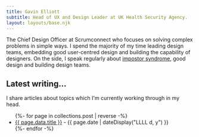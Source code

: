 ```yaml
---
title: Gavin Elliott
subtitle: Head of UX and Design Leader at UK Health Security Agency.
layout: layouts/base.njk
---
```


<div class="intro">
The <span class="intro-highlight">Chief Design Officer</span> at <span class="intro-highlight">Scrumconnect</span> who focuses on solving complex problems in simple ways. I spend the majority of my time <span class="intro-highlight">leading design teams</span>, <span class="intro-highlight">embedding good user-centred design</span> and <span class="intro-highlight">building the capability</span> of designers. On the side, I speak regularly about <a href="/imposter-syndrome/">impostor syndrome</a>, good design and building design teams.
</div>

## Latest writing...

I share articles about topics which I'm currently working through in my head.

<ul class="listing">
{%- for page in collections.post | reverse -%}
  <li>
    <a href="{{ page.url }}">{{ page.data.title }}</a> -
    <time datetime="{{ page.date }}">{{ page.date | dateDisplay("LLLL d, y") }}</time>
  </li>
{%- endfor -%}
</ul>
